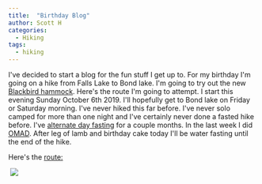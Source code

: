 ```yaml
---
title:  "Birthday Blog"
author: Scott H
categories: 
  - Hiking
tags:
  - hiking
---
```


I've decided to start a blog for the fun stuff I get up to.  For my birthday I'm going on a hike from Falls Lake to Bond lake.  I'm going to try out the new [Blackbird hammock](https://youtu.be/0jU8mzz3xJk).  Here's the route I'm going to attempt.  I start this evening Sunday October 6th 2019.  I'll hopefully get to Bond lake on Friday or Saturday morning.  I've never hiked this far before.  I've never solo camped for more than one night and I've certainly never done a fasted hike before.  I've [alternate day fasting](https://www.dietdoctor.com/intermittent-fasting) for a couple months.  In the last week I did [OMAD](https://www.youtube.com/watch?v=bHdoAhZyP3I).  After leg of lamb and birthday cake today I'll be water fasting until the end of the hike.

Here's the [route:](http://www.wandermap.net/en/route/3608595-falls-lake-to-bond-lake/)

![]()
![](/lh/images/falls-lake-bond=-lake.png)
